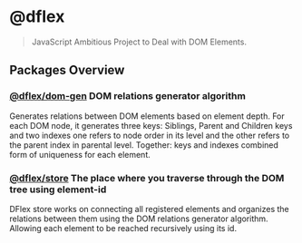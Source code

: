 # @dflex

> JavaScript Ambitious Project to Deal with DOM Elements.

## Packages Overview

### [@dflex/dom-gen](https://github.com/jalal246/dflex/tree/master/packages/dom-gen) DOM relations generator algorithm

Generates relations between DOM elements based on element depth. For each DOM
node, it generates three keys: Siblings, Parent and Children keys and two
indexes one refers to node order in its level and the other refers to the parent
index in parental level. Together: keys and indexes combined form of
uniqueness for each element.

### [@dflex/store](https://github.com/jalal246/dflex/tree/master/packages/store) The place where you traverse through the DOM tree using element-id

DFlex store works on connecting all registered elements and organizes the
relations between them using the DOM relations generator algorithm. Allowing
each element to be reached recursively using its id.
